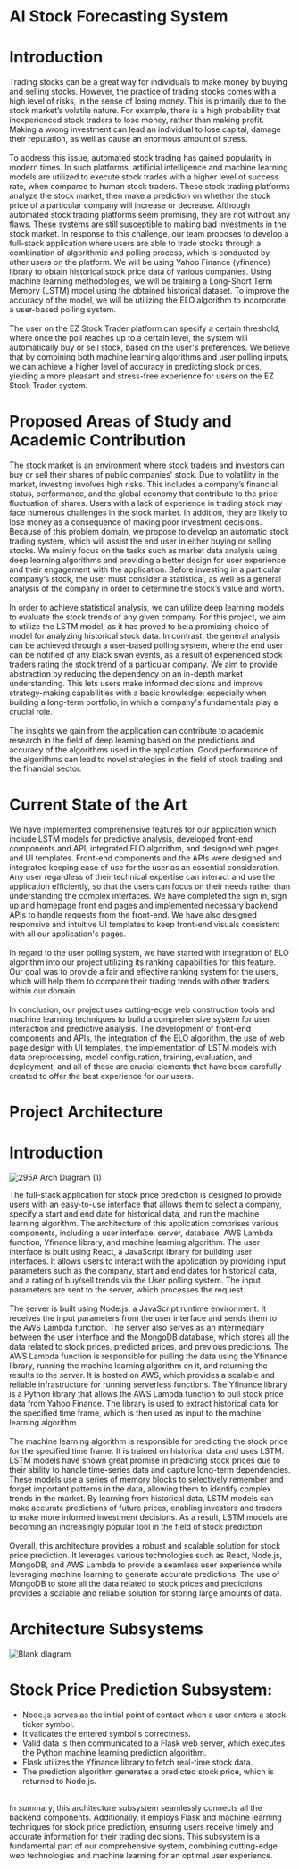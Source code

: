 # AI Stock Forecasting System
# Introduction
Trading stocks can be a great way for individuals to make money by buying and selling stocks. However, the practice of trading stocks comes with a high level of risks, in the sense of losing money. This is primarily due to the stock market’s volatile nature. For example, there is a high probability that inexperienced stock traders to lose money, rather than making profit. Making a wrong investment can lead an individual to lose capital, damage their reputation, as well as cause an enormous amount of stress.
<br />
<br />
To address this issue, automated stock trading has gained popularity in modern times. In such platforms, artificial intelligence and machine learning models are utilized to execute stock trades with a higher level of success rate, when compared to human stock traders. These stock trading platforms analyze the stock market, then make a prediction on whether the stock price of a particular company will increase or decrease.
Although automated stock trading platforms seem promising, they are not without any flaws. These systems are still susceptible to making bad investments in the stock market. In response to this challenge, our team proposes to develop a full-stack application where users are able to trade stocks through a combination of algorithmic and polling process, which is conducted by other users on the platform. We will be using Yahoo Finance (yfinance) library to obtain historical stock price data of various companies. Using machine learning methodologies, we will be training a Long-Short Term Memory (LSTM) model using the obtained historical dataset. To improve the accuracy of the model, we will be utilizing the ELO algorithm to incorporate a user-based polling system.
<br />
<br />
The user on the EZ Stock Trader platform can specify a certain threshold, where once the poll reaches up to a certain level, the system will automatically buy or sell stock, based on the user's preferences. We believe that by combining both machine learning algorithms and user polling inputs, we can achieve a higher level of accuracy in predicting stock prices, yielding a more pleasant and stress-free experience for users on the EZ Stock Trader system.
# Proposed Areas of Study and Academic Contribution
The stock market is an environment where stock traders and investors can buy or sell their shares of public companies' stock. Due to volatility in the market, investing involves high risks. This includes a company’s financial status, performance, and the global economy that contribute to the price fluctuation of shares. Users with a lack of experience in trading stock may face numerous challenges in the stock market. In addition, they are likely to lose money as a consequence of making poor investment decisions.
Because of this problem domain, we propose to develop an automatic stock trading system, which will assist the end user in either buying or selling stocks. We mainly focus on the tasks such as market data analysis using deep learning algorithms and providing a better design for user experience and their engagement with the application. Before investing in a particular company’s stock, the user must consider a statistical, as well as a general analysis of the company in order to determine the stock’s value and worth.
<br />
<br />
In order to achieve statistical analysis, we can utilize deep learning models to evaluate the stock trends of any given company. For this project, we aim to utilize the LSTM model, as it has proved to be a promising choice of model for analyzing historical stock data. In contrast, the general analysis can be achieved through a user-based polling system, where the end user can be notified of any black swan events, as a result of experienced stock traders rating the stock trend of a particular company. We aim to provide abstraction by reducing the dependency on an in-depth market understanding. This lets users make informed decisions and improve strategy-making capabilities with a basic knowledge; especially when building a long-term portfolio, in which a company's fundamentals play a crucial role.
<br />
<br />
The insights we gain from the application can contribute to academic research in the field of deep learning based on the predictions and accuracy of the algorithms used in the application. Good performance of the algorithms can lead to novel strategies in the field of stock trading and the financial sector.
# Current State of the Art
We have implemented comprehensive features for our application which include LSTM models for predictive analysis, developed front-end components and API, integrated ELO algorithm, and designed web pages and UI templates.
Front-end components and the APIs were designed and integrated keeping ease of use for the user as an essential consideration. Any user regardless of their technical expertise can interact and use the application efficiently, so that the users can focus on their needs rather than understanding the complex interfaces. We have completed the sign in, sign up and homepage front end pages and implemented necessary backend APIs to handle requests from the front-end. We have also designed responsive and intuitive UI templates to keep front-end visuals consistent with all our application's pages.
<br />
<br />
In regard to the user polling system, we have started with integration of ELO algorithm into our project utilizing its ranking capabilities for this feature. Our goal was to provide a fair and effective ranking system for the users, which will help them to compare their trading trends with other traders within our domain.
<br />
<br />
In conclusion, our project uses cutting-edge web construction tools and machine learning techniques to build a comprehensive system for user interaction and predictive analysis. The development of front-end components and APIs, the integration of the ELO algorithm, the use of web page design with UI templates, the implementation of LSTM models with data preprocessing, model configuration, training, evaluation, and deployment, and all of these are crucial elements that have been carefully created to offer the best experience for our users.
# Project Architecture
# Introduction
![295A Arch Diagram (1)](https://github.com/pawankalyanj/EZ-Stock-Trading-System/assets/98665897/1e0321e7-661e-423e-a97f-ed6f072c52a6)

The full-stack application for stock price prediction is designed to provide users with an easy-to-use interface that allows them to select a company, specify a start and end date for historical data, and run the machine learning algorithm. The architecture of this application comprises various components, including a user interface, server, database, AWS Lambda function, Yfinance library, and machine learning algorithm.
The user interface is built using React, a JavaScript library for building user interfaces. It allows users to interact with the application by providing input parameters such as the company, start and end dates for historical data, and a rating of buy/sell trends via the User polling system. The input parameters are sent to the server, which processes the request.
<br />
<br />
The server is built using Node.js, a JavaScript runtime environment. It receives the input parameters from the user interface and sends them to the AWS Lambda function. The server also serves as an intermediary between the user interface and the MongoDB database, which stores all the data related to stock prices, predicted prices, and previous predictions. The AWS Lambda function is responsible for pulling the data using the Yfinance library, running the machine learning algorithm on it, and returning the results to the server. It is hosted on AWS, which provides a scalable and reliable infrastructure for running serverless functions. The Yfinance library is a Python library that allows the AWS Lambda function to pull stock price data from Yahoo Finance. The library is used to extract historical data for the specified time frame, which is then used as input to the machine learning algorithm.
<br />
<br />
The machine learning algorithm is responsible for predicting the stock price for the specified time frame. It is trained on historical data and uses LSTM. LSTM models have shown great promise in predicting stock prices due to their ability to handle time-series data and capture long-term dependencies. These models use a series of memory blocks to selectively remember and forget important patterns in the data, allowing them to identify complex trends in the market. By learning from historical data, LSTM models can make accurate predictions of future prices, enabling investors and traders to make more informed investment decisions. As a result, LSTM models are becoming an increasingly popular tool in the field of stock prediction
<br />
<br />
Overall, this architecture provides a robust and scalable solution for stock price prediction. It leverages various technologies such as React, Node.js, MongoDB, and AWS Lambda to provide a seamless user experience while leveraging machine learning to generate accurate predictions. The use of MongoDB to store all the data related to stock prices and predictions provides a scalable and reliable solution for storing large amounts of data.
# Architecture Subsystems

![Blank diagram](https://github.com/pawankalyanj/EZ-Stock-Trading-System/assets/98665897/dc97b03a-f7ec-41ca-b901-78c9f4456280)

# Stock Price Prediction Subsystem:
- Node.js serves as the initial point of contact when a user enters a stock ticker symbol.
- It validates the entered symbol's correctness.
- Valid data is then communicated to a Flask web server, which executes the Python machine learning prediction algorithm.
- Flask utilizes the Yfinance library to fetch real-time stock data.
- The prediction algorithm generates a predicted stock price, which is returned to Node.js. <br />
<br />
In summary, this architecture subsystem seamlessly connects all the backend components. Additionally, it employs Flask and machine learning techniques for stock price prediction, ensuring users receive timely and accurate information for their trading decisions. This subsystem is a fundamental part of our comprehensive system, combining cutting-edge web technologies and machine learning for an optimal user experience.
